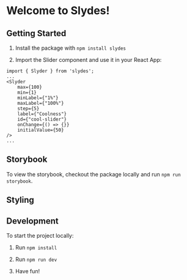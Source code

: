 # Welcome to Slydes!

## Getting Started

1. Install the package with ```npm install slydes```

2. Import the Slider component and use it in your React App:

```
import { Slyder } from 'slydes';
...
<Slyder
	max={100}
	min={1}
	minLabel={"1%"}
	maxLabel={"100%"}
	step={5}
	label={"Coolness"}
	id={"cool-slider"}
	onChange={() => {}}
	initialValue={50}
/>
...
```

## Storybook

To view the storybook, checkout the package locally and run ```npm run storybook```.

## Styling



## Development

To start the project locally:

1. Run ```npm install```

2. Run ```npm run dev```

3. Have fun!

